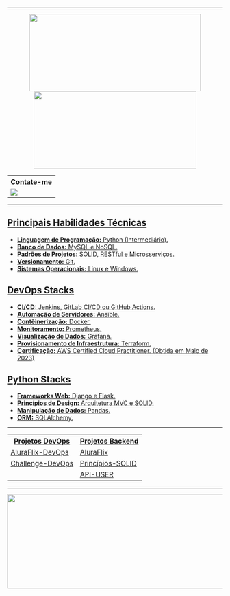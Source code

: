 <hr>

<div align="center" class="stats-and-mostused">
	<a href="https://github.com/MatheuslFavaretto">
  	<img height="180em" width="400em" src="https://github-readme-stats.vercel.app/api?username=MatheuslFavaretto&show_icons=true&theme=dark&include_all_commits=true&count_private=true"/>
   	<!-- Most used programming languages -->
  	<img height="180em" width="380em" src="https://github-readme-stats.vercel.app/api/top-langs/?username=MatheuslFavaretto&layout=compact&langs_count=10&theme=dark"/>
</div>

<div align="center" class="contact">
	<table>
		<tr><th>Contate-me</th></tr>
		<tr>
			<td>
			<a target="_blank" href="https://www.linkedin.com/in/matfavaretto22/">
 			<img src="https://img.shields.io/badge/-LinkedIn-%230077B5?style=for-the-badge&logo=linkedin&logoColor=white">
			</td>
		</tr>
	</table>
</div>

<hr>

## Principais Habilidades Técnicas
- **Linguagem de Programação:** Python (Intermediário). <!-- Conhecimentos Consideráveis -->
- **Banco de Dados:** MySQL e NoSQL. <!-- Bancos de dados com os quais estou habituado; SGBDs não são considerados -->
- **Padrões de Projetos:** SOLID, RESTful e Microsserviços. <!-- Padrões de Projetos praticados -->
- **Versionamento:** Git. <!-- Controle de Versão de Código -->
- **Sistemas Operacionais:** Linux e Windows. <!-- Sistemas operacionais com os quais estou habituado -->

## DevOps Stacks 
- **CI/CD:** Jenkins, GitLab CI/CD ou GitHub Actions. <!-- Ferramentas com as quais estou habituado -->
- **Automação de Servidores:** Ansible. <!-- Ferramenta de automação de servidores preferida -->
- **Contêinerização:** Docker. <!-- Criação de contêineres para aplicações -->
- **Monitoramento:** Prometheus. <!-- Ferramenta de monitoramento que possuo mais prática -->
- **Visualização de Dados:** Grafana. <!-- Criação de Dashboards -->
- **Provisionamento de Infraestrutura:** Terraform. <!-- Ferramenta que possuo mais prática para provisionar ambientes na nuvem -->
- **Certificação:** AWS Certified Cloud Practitioner. (Obtida em Maio de 2023) <!-- Certificação obtida -->

## Python Stacks 
- **Frameworks Web:** Django e Flask. <!-- Frameworks web com os quais tenho prática -->
- **Princípios de Design:** Arquitetura MVC e SOLID. <!-- Princípios de projeto que busco seguir -->
- **Manipulação de Dados:** Pandas. <!-- Biblioteca para manipulação e análise de dados em Python -->
- **ORM:** SQLAlchemy. <!-- ORM com o qual tenho mais prática -->

 
<hr>

<div align="center" class="projects">
	<table>
		<tr class="header">
			<th>Projetos DevOps</th>
			<th>Projetos Backend</th>
		</tr>
		<tr class="column1">
			<td><a href="https://github.com/MatheuslFavaretto/Challenge_DevOps">AluraFlix-DevOps</a> <!-- entrar no repositório --></td>
			<td><a href="https://github.com/MatheuslFavaretto/Challenge_Backend">AluraFlix</a> <!-- link para o seu projeto Backend --></td>
		<tr class="column2">
  			<td><a href="https://github.com/MatheuslFavaretto/Challenge_DevOps-2">Challenge-DevOps</a> <!-- Challenger DevOps Alura--></td>
			<td><a href="https://github.com/MatheuslFavaretto/GitSOLID">Princípios-SOLID</a> <!-- link para o seu projeto Backend --></td>
		<tr class="column3">
  			<td><a href=""></a> </td>
			<td><a href="https://github.com/MatheuslFavaretto/api-user">API-USER</a> 
		</tr>
	</table>
</div>



<hr>


<div align="center" class="day-streak">
	<a href="https://github.com/MatheuslFavaretto"> 
   	<img height="220em" width="800em" src="https://streak-stats.demolab.com?user=MatheuslFavaretto&theme=dark"/>
</div>
